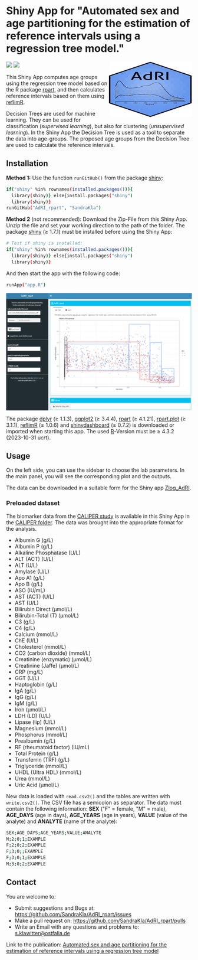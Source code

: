 # Shiny App for "Automated sex and age partitioning for the estimation of reference intervals using a regression tree model."

<img src="www/Logo.svg" width="225px" height="150px" align="right"/>

![](https://img.shields.io/github/license/SandraKla/AdRI_rpart.svg)
![](https://img.shields.io/github/last-commit/SandraKla/AdRI_rpart/main.svg)

This Shiny App computes age groups using the regression tree model based on the R package [rpart](https://cran.r-project.org/web/packages/rpart/index.html), and then calculates reference intervals based on them using [reflimR](https://cran.r-project.org/web/packages/reflimR/index.html).

Decision Trees are used for machine learning. They can be used for classification (_supervised learning_), but also for clustering (_unsupervised learning_). In the Shiny App the Decision Tree is used as a tool to separate the data into age-groups. The proposed age groups from the Decision Tree are used to calculate the reference intervals.

## Installation 

**Method 1:**
Use the function ```runGitHub()``` from the package [shiny](https://cran.r-project.org/web/packages/shiny/index.html):

```bash
if("shiny" %in% rownames(installed.packages())){
  library(shiny)} else{install.packages("shiny")
  library(shiny)}
runGitHub("AdRI_rpart", "SandraKla")
```

**Method 2** (not recommended):
Download the Zip-File from this Shiny App. Unzip the file and set your working direction to the path of the folder. 
The package [shiny](https://cran.r-project.org/web/packages/shiny/index.html) (≥ 1.7.1) must be installed before using the Shiny App:

```bash
# Test if shiny is installed:
if("shiny" %in% rownames(installed.packages())){
  library(shiny)} else{install.packages("shiny")
  library(shiny)}
```
And then start the app with the following code:
```bash
runApp("app.R")
```

<img src="www/shiny.png" align="center"/>

The package [dplyr](https://cran.r-project.org/web/packages/dplyr/index.html) (≥ 1.1.3), [ggplot2](https://cran.r-project.org/web/packages/ggplot2/index.html) (≥ 3.4.4), [rpart](https://cran.r-project.org/web/packages/rpart/index.html) (≥ 4.1.21), [rpart.plot](https://cran.r-project.org/web/packages/rpart.plot/index.html) (≥ 3.1.1), [reflimR](https://cran.r-project.org/web/packages/reflimR/index.html) (≥ 1.0.6) and [shinydashboard](https://cran.r-project.org/web/packages/shinydashboard/index.html) (≥ 0.7.2) is downloaded or imported when starting this app. The used [R](https://www.r-project.org)-Version must be ≥ 4.3.2 (2023-10-31 ucrt).

## Usage

On the left side, you can use the sidebar to choose the lab parameters. In the main panel, you will see the corresponding plot and the outputs.

The data can be downloaded in a suitable form for the Shiny app [Zlog_AdRI](https://github.com/SandraKla/Zlog_AdRI).

### Preloaded dataset

The biomarker data from the [CALIPER study](https://doi.org/10.1373/clinchem.2011.177741) is available in this Shiny App in the [CALIPER folder](https://github.com/SandraKla/AdRI_rpart/tree/main/data). The data was brought into the appropriate format for the analysis.

* Albumin G (g/L)
* Albumin P (g/L)
* Alkaline Phosphatase (U/L)
* ALT (ACT) (U/L)
* ALT (U/L)
* Amylase (U/L)
* Apo A1 (g/L)
* Apo B (g/L)
* ASO (IU/mL)
* AST (ACT) (U/L)
* AST (U/L)
* Bilirubin Direct (µmol/L)
* Bilirubin-Total (T) (µmol/L)
* C3 (g/L)
* C4 (g/L)
* Calcium (mmol/L)
* ChE (U/L)
* Cholesterol (mmol/L)
* CO2 (carbon dioxide) (mmol/L)
* Creatinine (enzymatic) (μmol/L)
* Creatinine (Jaffe) (μmol/L)
* CRP (mg/L)
* GGT (U/L)
* Haptoglobin (g/L)
* IgA (g/L)
* IgG (g/L)
* IgM (g/L)
* Iron (μmol/L)
* LDH (LD) (U/L)
* Lipase (lip) (U/L)
* Magnesium (mmol/L)
* Phosphorus (mmol/L)
* Prealbumin (g/L)
* RF (rheumatoid factor) (IU/mL)
* Total Protein (g/L)
* Transferrin (TRF) (g/L)
* Triglyceride (mmol/L)
* UHDL (Ultra HDL) (mmol/L)
* Urea (mmol/L)
* Uric Acid (µmol/L)

New data is loaded with `read.csv2()` and the tables are written with `write.csv2()`. The CSV file has a semicolon as separator. The data must contain the following information: **SEX** ("F" = female, "M" = male), **AGE_DAYS** (age in days), **AGE_YEARS** (age in years), **VALUE** (value of the analyte) and **ANALYTE** (name of the analyte):

```bash
SEX;AGE_DAYS;AGE_YEARS;VALUE;ANALYTE
M;2;0;1;EXAMPLE
F;2;0;2;EXAMPLE
F;3;0;;EXAMPLE
F;3;0;1;EXAMPLE
M;3;0;2;EXAMPLE
```

## Contact

You are welcome to:
- Submit suggestions and Bugs at: https://github.com/SandraKla/AdRI_rpart/issues
- Make a pull request on: https://github.com/SandraKla/AdRI_rpart/pulls
- Write an Email with any questions and problems to: s.klawitter@ostfalia.de

Link to the publication: [Automated sex and age partitioning for the estimation of reference intervals using a regression tree model](https://doi.org/10.1515/labmed-2024-0083)
